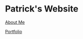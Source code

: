 <!DOCTYPE html>
<html>

<body>
  <h1> Patrick's Website </h1>
  
  <p>
    <a href="ABOUTME.md">About Me</a>
  </p>
  
  <p>
    <a href="PORTFOLIO.md">Portfolio</a>
  <p/>
  
</body>



</html>
